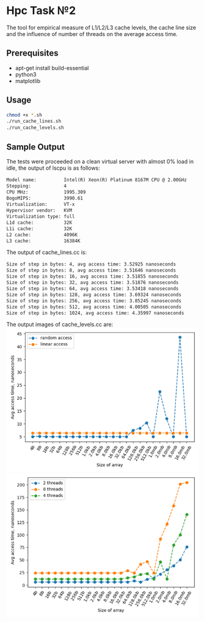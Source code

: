 # Hpc Task №2
The tool for empirical measure of L1/L2/L3 cache levels, the cache line size and the influence of number of threads on the average access time.

## Prerequisites
* apt-get install build-essential
* python3
* matplotlib

## Usage
```sh
chmod +x *.sh
./run_cache_lines.sh
./run_cache_levels.sh
```

## Sample Output
The tests were proceeded on a clean virtual server with almost 0% load in idle, the output of lscpu is as follows: 
```
Model name:          Intel(R) Xeon(R) Platinum 8167M CPU @ 2.00GHz
Stepping:            4
CPU MHz:             1995.309
BogoMIPS:            3990.61
Virtualization:      VT-x
Hypervisor vendor:   KVM
Virtualization type: full
L1d cache:           32K
L1i cache:           32K
L2 cache:            4096K
L3 cache:            16384K
```

The output of cache_lines.cc is:
```
Size of step in bytes: 4, avg access time: 3.52925 nanoseconds
Size of step in bytes: 8, avg access time: 3.51646 nanoseconds
Size of step in bytes: 16, avg access time: 3.51855 nanoseconds
Size of step in bytes: 32, avg access time: 3.51876 nanoseconds
Size of step in bytes: 64, avg access time: 3.53418 nanoseconds
Size of step in bytes: 128, avg access time: 3.69324 nanoseconds
Size of step in bytes: 256, avg access time: 3.85245 nanoseconds
Size of step in bytes: 512, avg access time: 4.00505 nanoseconds
Size of step in bytes: 1024, avg access time: 4.35997 nanoseconds
```

The output images of cache_levels.cc are:
![](img/benchmark.png)
![](img/benchmark_threads.png)
